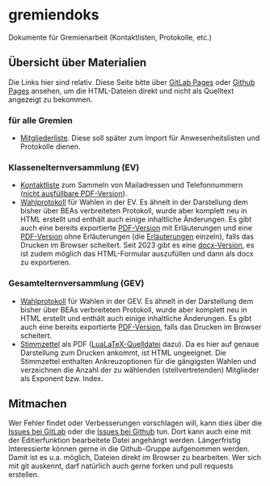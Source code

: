 # gremiendoks
Dokumente für Gremienarbeit (Kontaktlisten, Protokolle, etc.)

## Übersicht über Materialien
Die Links hier sind relativ. Diese Seite bitte über [GitLab Pages](https://elternmaterialberlin.gitlab.io/gremiendoks/)
oder [Github Pages](https://elternmaterialberlin.github.io/gremiendoks/) ansehen, um die HTML-Dateien
direkt und nicht als Quelltext angezeigt zu bekommen.

### für alle Gremien 
* [Mitgliederliste](allgemein/mitglieder.html). Diese soll später zum Import für Anwesenheitslisten und Protokolle dienen.

### Klassenelternversammlung (EV)
* [Kontaktliste](ev/ev-kontaktliste.html) zum Sammeln von Mailadressen und Telefonnummern 
([nicht ausfüllbare PDF-Version](ev/ev-kontaktliste.pdf)).
* [Wahlprotokoll](ev/ev-wahlprotokoll.html) für Wahlen in der EV. Es ähnelt in der Darstellung dem bisher über BEAs verbreiteten Protokoll, wurde aber komplett neu in HTML erstellt und enthält auch einige inhaltliche Änderungen.
Es gibt auch eine bereits exportierte [PDF-Version](ev/ev-wahlprotokoll-mit-erl.pdf) mit Erläuterungen und eine [PDF-Version](ev/ev-wahlprotokoll.pdf) ohne Erläuterungen (die [Erläuterungen](ev/ev-wahlprotokoll-mit-erl.pdf) einzeln), falls das Drucken im Browser scheitert. Seit 2023 gibt es eine [docx-Version](ev/ev-wahlprotokoll.docx), es ist zudem möglich das HTML-Formular auszufüllen und dann als docx zu exportieren. 

### Gesamtelternversammlung (GEV)
* [Wahlprotokoll](gev/gev-wahlprotokoll.html) für Wahlen in der GEV. Es ähnelt in der Darstellung dem bisher über BEAs verbreiteten Protokoll, wurde aber komplett neu in HTML erstellt und enthält auch einige inhaltliche Änderungen.
Es gibt auch eine bereits exportierte [PDF-Version](gev/gev-wahlprotokoll.pdf), falls das Drucken im Browser scheitert.
* [Stimmzettel](gev/gev-stimmzettel.pdf) als PDF ([LuaLaTeX-Quelldatei](gev/gev-stimmzettel.tex) dazu). Da es hier auf genaue Darstellung zum Drucken ankommt, ist HTML ungeeignet. Die Stimmzettel enthalten Ankreuzoptionen für die gängigsten Wahlen und verzeichnen die Anzahl der zu wählenden (stellvertretenden) Mitglieder als Exponent bzw. Index.

## Mitmachen
Wer Fehler findet oder Verbesserungen vorschlagen will, kann dies über die [Issues bei GitLab](https://gitlab.com/elternmaterialberlin/gremiendoks/-/issues) oder die [Issues bei Github](https://github.com/ElternmaterialBerlin/gremiendoks/issues) tun. Dort kann auch eine mit der Editierfunktion bearbeitete Datei angehängt werden. Längerfristig Interessierte können gerne in die Github-Gruppe aufgenommen werden. Damit ist es u.a. möglich, Dateien direkt im Browser zu bearbeiten. Wer sich mit git auskennt, darf natürlich auch gerne forken und pull requests erstellen.

